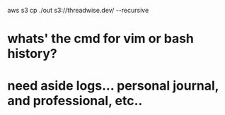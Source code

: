 
aws s3 cp ./out s3://threadwise.dev/ --recursive




# whats' the cmd for vim or bash history? 
# need aside logs... personal journal, and professional, etc..




